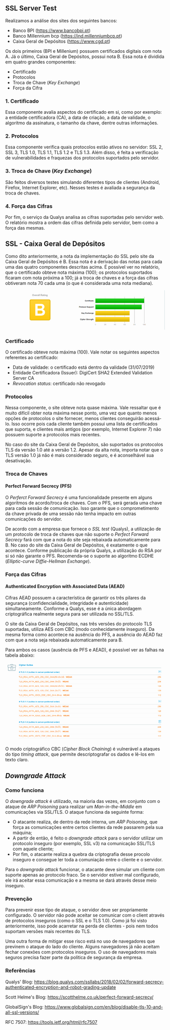 ## SSL Server Test

Realizamos a análise dos sites dos seguintes bancos:

- Banco BPI (https://www.bancobpi.pt)
- Banco Millennium bcp (https://ind.millenniumbcp.pt)
- Caixa Geral de Depósitos (https://www.cgd.pt)

Os dois primeiros (BPI e Millenium) possuem certificados digitais com nota A. Já o último, Caixa Geral de Depósitos, possui nota B. Essa nota é dividida em quatro grandes componentes:

- Certificado
- Protocolos
- Troca de Chave (*Key Exchange*)
- Força da Cifra

### 1. Certificado

Essa componente avalia aspectos do certificado em si, como por exemplo: a entidade certificadora (CA), a data de criação, a data de validade, o algoritmo da assinatura, o tamanho da chave, dentre outras informações.

### 2. Protocolos

Essa componente verifica quais protocolos estão ativos no servidor: SSL 2, SSL 3, TLS 1.0, TLS 1.1, TLS 1.2 e TLS 1.3. Além disso, é feita a verificação de vulnerabilidades e fraquezas dos protocolos suportados pelo servidor.

### 3. Troca de Chave (*Key Exchange*)

São feitos diversos testes simulando diferentes tipos de clientes (Android, Firefox, Internet Explorer, etc). Nesses testes é avaliada a segurança da troca de chaves.

### 4. Força das Cifras

Por fim, o serviço da Qualys analisa as cifras suportadas pelo servidor web. O relatório mostra a ordem das cifras definida pelo servidor, bem como a força das mesmas.

## SSL - Caixa Geral de Depósitos

Como dito anteriormente, a nota da implementação do SSL pelo site da Caixa Geral de Depósitos é B. Essa nota é a derivação das notas para cada uma das quatro componentes descritas acima. É possível ver no relatório, que o certificado obteve nota máxima (100); os protocolos suportados ficaram com nota próxima a 100; já a troca de chaves e a força das cifras obtiveram nota 70 cada uma (o que é considerada uma nota mediana).

![summary-cgd](https://github.com/uminho-miei-engseg-18-19/Grupo8/blob/master/03_FICHA/Pergunta%202.1/summary-cgd.png)

### Certificado

O certificado obteve nota máxima (100). Vale notar os seguintes aspectos referentes ao certificado:

- Data de validade: o certificado está dentro da validade (31/07/2019)
- Entidade Certificadora (Issuer): DigiCert SHA2 Extended Validation Server CA
- *Revocation status*: certificado não revogado

### Protocolos

Nessa componente, o site obteve nota quase máxima. Vale ressaltar que é muito difícil obter nota máxima nesse ponto, uma vez que quanto menos opções de protocolos o site fornecer, menos clientes conseguirão acessá-lo. Isso ocorre pois cada cliente também possui uma lista de certificados que suporta, e clientes mais antigos (por exemplo, Internet Explorer 7) não possuem suporte a protocolos mais recentes.

No caso do site da Caixa Geral de Depósitos, são suportados os protocolos TLS da versão 1.0 até a versão 1.2. Apesar da alta nota, importa notar que o TLS versão 1.0 já não é mais considerado seguro, e é aconselhável sua desativação.

### Troca de Chaves

#### Perfect Forward Secrecy (PFS)

O *Perferct Forward Secrecy* é uma funcionalidade presente em alguns algoritmos de acordo/troca de chaves. Com o PFS, será gerada uma chave para cada sessão de comunicação. Isso garante que o comprometimento da chave privada de uma sessão não tenha impacto em outras comunicações do servidor.

De acordo com a empresa que fornece o *SSL test* (Qualys), a utilização de um protocolo de troca de chaves que não suporte o *Perfect Forward Secrecy* fará com que a nota do site seja rebaixada automaticamente para B. No caso do site da Caixa Geral de Depósitos, é exatamente o que acontece. Conforme publicação da própria Qualys, a utilização do RSA por si só não garante o PFS. Recomenda-se o suporte ao algoritmo ECDHE (*Elliptic-curve Diffie-Hellman Exchange*).

### Força das Cifras

#### Authenticated Encryption with Associated Data (AEAD)

Cifras AEAD possuem a característica de garantir os três pilares da segurança (confidencialidade, integridade e autenticidade) simultaneamente. Conforme a Qualys, esse é a única abordagem criptográfica realmente segura para ser utilizada no SSL/TLS.

O site da Caixa Geral de Depósitos, nas três versões do protocolo TLS suportadas, utiliza AES com CBC (modo conhecidamente inseguro). Da mesma forma como acontece na ausência do PFS, a ausência do AEAD faz com que a nota seja rebaixada automaticamente para B.

Para ambos os casos (ausência de PFS e AEAD), é possível ver as falhas na tabela abaixo:

![1551115275818](https://github.com/uminho-miei-engseg-18-19/Grupo8/blob/master/03_FICHA/Pergunta%202.1/1551115275818.png)

O modo criptográfico CBC (*Cipher Block Chaining*) é vulnerável a ataques do tipo *timing attack*, que permite descriptografar os dados e lê-los em texto claro.



## *Downgrade Attack*

### Como funciona

O *downgrade attack* é utilizado, na maioria das vezes, em conjunto com o ataque de *ARP Poisoning* para realizar um *Man-in-the-Middle* em comunicações via SSL/TLS. O ataque funciona da seguinte forma:

- O atacante realiza, de dentro da rede interna, um *ARP Poisoning*, que força as comunicações entre certos clientes da rede passarem pela sua máquina;
- A partir de então, é feito o *downgrade attack* para o servidor utilizar um protocolo inseguro (por exemplo, SSL v3) na comunicação SSL/TLS com aquele cliente;
- Por fim, o atacante realiza a quebra da criptografia desse procolo inseguro e consegue ler toda a comuniação entre o cliente e o servidor.

Para o *downgrade attack* funcionar, o atacante deve simular um cliente com suporte apenas ao protocolo fraco. Se o servidor estiver mal configurado, ele irá aceitar essa comunicação e a mesma se dará através desse meio inseguro.

### Prevenção

Para prevenir esse tipo de ataque, o servidor deve ser propriamente configurado. O servidor não pode aceitar se comunicar com o client através de protocolos inseguros (como o SSL e o TLS 1.0). Como já foi visto anteriormente, isso pode acarretar na perda de clientes - pois nem todos suportam versões mais recentes do TLS.

Uma outra forma de mitigar esse risco está no uso de navegadores que previnem o ataque do lado do cliente. Alguns navegadores já não aceitam fechar conexões com protocolos inseguros. O uso de navegadores mais seguros precisa fazer parte da política de segurança da empresa.

### Referências

Qualys' Blog: https://blog.qualys.com/ssllabs/2018/02/02/forward-secrecy-authenticated-encryption-and-robot-grading-update

Scott Helme's Blog: https://scotthelme.co.uk/perfect-forward-secrecy/

GlobalSign's Blog: https://www.globalsign.com/en/blog/disable-tls-10-and-all-ssl-versions/

RFC 7507: https://tools.ietf.org/html/rfc7507